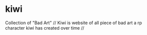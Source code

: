 # kiwi
Collection of "Bad Art"
// Kiwi is website of all piece of bad art a rp character kiwi has created over time //
